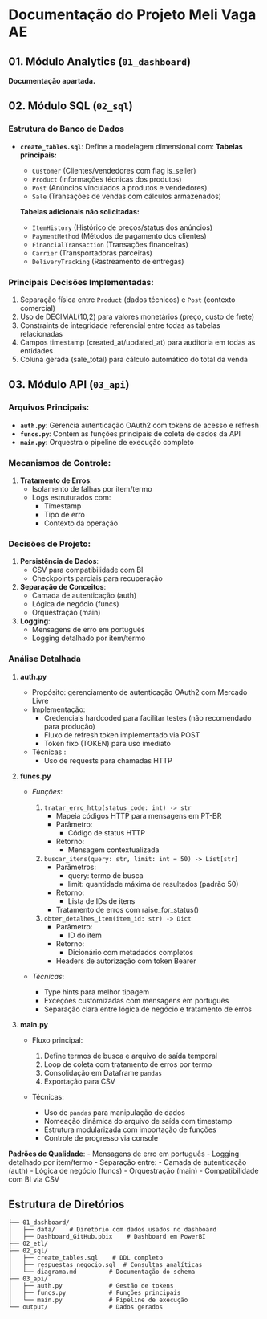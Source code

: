 # Documentação do Projeto Meli Vaga AE

## 01. Módulo Analytics (`01_dashboard`)

**Documentação apartada.**

## 02. Módulo SQL (`02_sql`)

### Estrutura do Banco de Dados
- **`create_tables.sql`**: Define a modelagem dimensional com:
  **Tabelas principais:**
  - `Customer` (Clientes/vendedores com flag is_seller)
  - `Product` (Informações técnicas dos produtos)
  - `Post` (Anúncios vinculados a produtos e vendedores)
  - `Sale` (Transações de vendas com cálculos armazenados)

  **Tabelas adicionais não solicitadas:**
  - `ItemHistory` (Histórico de preços/status dos anúncios)
  - `PaymentMethod` (Métodos de pagamento dos clientes)
  - `FinancialTransaction` (Transações financeiras)
  - `Carrier` (Transportadoras parceiras)
  - `DeliveryTracking` (Rastreamento de entregas)

### Principais Decisões Implementadas:
1. Separação física entre `Product` (dados técnicos) e `Post` (contexto comercial)
2. Uso de DECIMAL(10,2) para valores monetários (preço, custo de frete)
3. Constraints de integridade referencial entre todas as tabelas relacionadas
4. Campos timestamp (created_at/updated_at) para auditoria em todas as entidades
5. Coluna gerada (sale_total) para cálculo automático do total da venda

## 03. Módulo API (`03_api`)

### Arquivos Principais:
- **`auth.py`**: Gerencia autenticação OAuth2 com tokens de acesso e refresh
- **`funcs.py`**: Contém as funções principais de coleta de dados da API
- **`main.py`**: Orquestra o pipeline de execução completo

### Mecanismos de Controle:
1. **Tratamento de Erros**:
   - Isolamento de falhas por item/termo
   - Logs estruturados com:
     - Timestamp
     - Tipo de erro
     - Contexto da operação

### Decisões de Projeto:
1. **Persistência de Dados**:
   - CSV para compatibilidade com BI
   - Checkpoints parciais para recuperação
2. **Separação de Conceitos**: 
    - Camada de autenticação (auth)
    - Lógica de negócio (funcs)
    - Orquestração (main)
3. **Logging**:    
    - Mensagens de erro em português
    - Logging detalhado por item/termo

### Análise Detalhada
1. **auth.py**
    - Propósito: gerenciamento de autenticação OAuth2 com Mercado Livre
    - Implementação:
        - Credenciais hardcoded para facilitar testes (não recomendado para produção)
        - Fluxo de refresh token implementado via POST
        - Token fixo (TOKEN) para uso imediato
    - Técnicas :
        - Uso de requests para chamadas HTTP

2. **funcs.py**
    - *Funções*:
        1. `tratar_erro_http(status_code: int) -> str`
            - Mapeia códigos HTTP para mensagens em PT-BR
            - Parâmetro: 
                - Código de status HTTP
            - Retorno: 
                - Mensagem contextualizada
        2. `buscar_itens(query: str, limit: int = 50) -> List[str]`
            - Parâmetros:
                - query: termo de busca
                - limit: quantidade máxima de resultados (padrão 50)
            - Retorno: 
                - Lista de IDs de itens
            - Tratamento de erros com raise_for_status()
        3. `obter_detalhes_item(item_id: str) -> Dict`
            - Parâmetro: 
                - ID do item
            - Retorno: 
                - Dicionário com metadados completos
            - Headers de autorização com token Bearer

    - *Técnicas*:
        - Type hints para melhor tipagem
        - Exceções customizadas com mensagens em português
        - Separação clara entre lógica de negócio e tratamento de erros

3. **main.py**
    - Fluxo principal:
        1. Define termos de busca e arquivo de saída temporal
        2. Loop de coleta com tratamento de erros por termo
        3. Consolidação em Dataframe `pandas`
        4. Exportação para CSV

    - Técnicas:
        - Uso de `pandas` para manipulação de dados
        - Nomeação dinâmica do arquivo de saída com timestamp
        - Estrutura modularizada com importação de funções
        - Controle de progresso via console

**Padrões de Qualidade**:
    - Mensagens de erro em português
    - Logging detalhado por item/termo
    - Separação entre:
        - Camada de autenticação (auth)
        - Lógica de negócio (funcs)
        - Orquestração (main)
    - Compatibilidade com BI via CSV


## Estrutura de Diretórios
```
├── 01_dashboard/
│   ├── data/    # Diretório com dados usados no dashboard
│   ├── Dashboard_GitHub.pbix    # Dashboard em PowerBI
├── 02_etl/
├── 02_sql/
│   ├── create_tables.sql    # DDL completo
│   ├── respuestas_negocio.sql  # Consultas analíticas
│   └── diagrama.md         # Documentação do schema
├── 03_api/
│   ├── auth.py             # Gestão de tokens
│   ├── funcs.py            # Funções principais
│   └── main.py             # Pipeline de execução
└── output/                 # Dados gerados
```